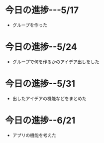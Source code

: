 # 今日の進捗---5/17

* グループを作った

# 今日の進捗--5/24

* グループで何を作るかのアイデア出しをした

# 今日の進捗--5/31

* 出したアイデアの機能などをまとめた

# 今日の進捗--6/21

* アプリの機能を考えた
